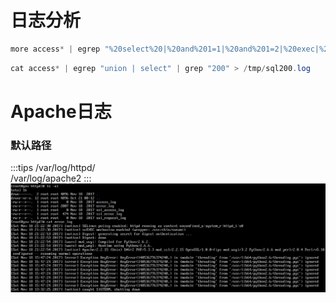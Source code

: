 # 日志分析
```java
more access* | egrep "%20select%20|%20and%201=1|%20and%201=2|%20exec|%27exec|information_schema.tables|%20information_schema.tables|%20where%20|%20union%20|%20SELECT%20|%2ctable_name%20|cmdshell|%20table_schema|" > /tmp/sql.log
```
```java
cat access* | egrep "union | select" | grep "200" > /tmp/sql200.log
```
# Apache日志
### 默认路径
:::tips
/var/log/httpd/<br />/var/log/apache2
:::
![image.png](./images/20231018_0006466739.png)

